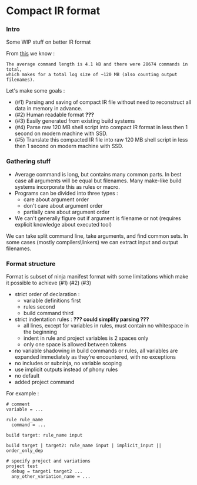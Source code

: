 # Compact IR format

### Intro

Some WIP stuff on better IR format

From [this](https://github.com/martine/ninja/blob/master/src/build_log_perftest.cc#L42-L61) we know :

	The average command length is 4.1 kB and there were 28674 commands in total,
	which makes for a total log size of ~120 MB (also counting output filenames).

Let's make some goals :

* (#1) Parsing and saving of compact IR file without need to reconstruct all data in memory in advance.
* (#2) Human readable format **???**
* (#3) Easily generated from existing build systems
* (#4) Parse raw 120 MB shell script into compact IR format in less then 1 second on modern machine with SSD.
* (#5) Translate this compacted IR file into raw 120 MB shell script in less then 1 second on modern machine with SSD.

### Gathering stuff

* Average command is long, but contains many common parts. In best case all arguments will be equal but filenames.
Many make-like build systems incorporate this as rules or macro.
* Programs can be divided into three types :
	* care about argument order
	* don't care about argument order
	* partially care about argument order
* We can't generally figure out if argument is filename or not (requires explicit knowledge about executed tool)

We can take split command line, take arguments, and find common sets. 
In some cases (mostly compilers\linkers) we can extract input and output filenames.

### Format structure

Format is subset of ninja manifest format with some limitations which make it possible to achieve (#1) (#2) (#3)

* strict order of declaration :
	* variable definitions first
	* rules second
	* build command third
* strict indentation rules : **??? could simplify parsing ???**
	* all lines, except for variables in rules, must contain no whitespace in the beginning
	* indent in rule and project variables is 2 spaces only
	* only one space is allowed between tokens
* no variable shadowing in build commands or rules, all variables are expanded immediately as they’re encountered, with no exceptions
* no includes or subninja, no variable scoping
* use implicit outputs instead of phony rules
* no default
* added project command

For example :

	# comment
	variable = ...

	rule rule_name
	  command = ...

	build target: rule_name input

	build target | target2: rule_name input | implicit_input || order_only_dep

	# specify project and variations
	project test
	  debug = target1 target2 ...
	  any_other_variation_name = ...